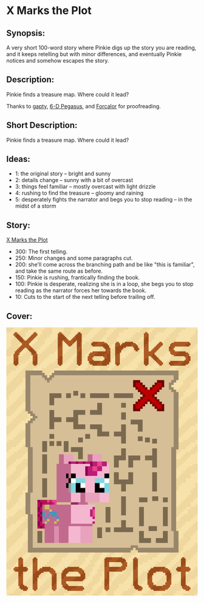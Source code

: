 # X Marks the Plot

## Synopsis:
A very short 100-word story where Pinkie digs up the story you are reading, and it keeps retelling but with minor differences, and eventually Pinkie notices and somehow escapes the story.

## Description:
Pinkie finds a treasure map. Where could it lead?

Thanks to [gapty](https://www.fimfiction.net/user/493938/gapty), [6-D Pegasus](https://www.fimfiction.net/user/293755/6-D+Pegasus), and [Forcalor](https://www.fimfiction.net/user/564657/Forcalor) for proofreading.

## Short Description:
Pinkie finds a treasure map. Where could it lead?

## Ideas:
- 1: the original story – bright and sunny
- 2: details change – sunny with a bit of overcast
- 3: things feel familiar – mostly overcast with light drizzle
- 4: rushing to find the treasure – gloomy and raining
- 5: desperately fights the narrator and begs you to stop reading – in the midst of a storm

## Story:
[X Marks the Plot](./x-marks-the-plot.md)
 - 300: The first telling.
 - 250: Minor changes and some paragraphs cut.
 - 200: she'll come across the branching path and be like "this is familiar", and take the same route as before.
 - 150: Pinkie is rushing, frantically finding the book.
 - 100: Pinkie is desperate, realizing she is in a loop, she begs you to stop reading as the narrator forces her towards the book.
 - 10: Cuts to the start of the next telling before trailing off.
## Cover:
![cover](./x-marks-the-plot-cover-upscaled.png)